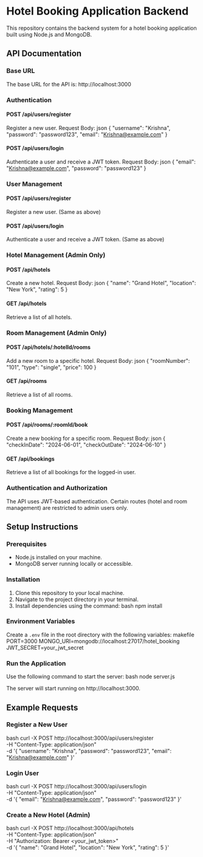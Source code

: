 # Hotel Booking Application Backend

This repository contains the backend system for a hotel booking application built using Node.js and MongoDB.

## API Documentation

### Base URL
The base URL for the API is: http://localhost:3000

### Authentication
#### POST /api/users/register
Register a new user.
Request Body:
json
{
  "username": "Krishna",
  "password": "password123",
  "email": "Krishna@example.com"
}

#### POST /api/users/login
Authenticate a user and receive a JWT token.
Request Body:
json
{
  "email": "Krishna@example.com",
  "password": "password123"
}


### User Management
#### POST /api/users/register
Register a new user. (Same as above)

#### POST /api/users/login
Authenticate a user and receive a JWT token. (Same as above)

### Hotel Management (Admin Only)
#### POST /api/hotels
Create a new hotel.
Request Body:
json
{
  "name": "Grand Hotel",
  "location": "New York",
  "rating": 5
}

#### GET /api/hotels
Retrieve a list of all hotels.

### Room Management (Admin Only)
#### POST /api/hotels/:hotelId/rooms
Add a new room to a specific hotel.
Request Body:
json
{
  "roomNumber": "101",
  "type": "single",
  "price": 100
}

#### GET /api/rooms
Retrieve a list of all rooms.

### Booking Management
#### POST /api/rooms/:roomId/book
Create a new booking for a specific room.
Request Body:
json
{
  "checkInDate": "2024-06-01",
  "checkOutDate": "2024-06-10"
}

#### GET /api/bookings
Retrieve a list of all bookings for the logged-in user.

### Authentication and Authorization
The API uses JWT-based authentication.
Certain routes (hotel and room management) are restricted to admin users only.

## Setup Instructions

### Prerequisites
- Node.js installed on your machine.
- MongoDB server running locally or accessible.

### Installation
1. Clone this repository to your local machine.
2. Navigate to the project directory in your terminal.
3. Install dependencies using the command:
   bash
   npm install
   

### Environment Variables
Create a `.env` file in the root directory with the following variables:
makefile
PORT=3000
MONGO_URI=mongodb://localhost:27017/hotel_booking
JWT_SECRET=your_jwt_secret


### Run the Application
Use the following command to start the server:
bash
node server.js

The server will start running on http://localhost:3000.

## Example Requests

### Register a New User
bash
curl -X POST http://localhost:3000/api/users/register \
  -H "Content-Type: application/json" \
  -d '{
        "username": "Krishna",
        "password": "password123",
        "email": "Krishna@example.com"
      }'


### Login User
bash
curl -X POST http://localhost:3000/api/users/login \
  -H "Content-Type: application/json" \
  -d '{
        "email": "Krishna@example.com",
        "password": "password123"
      }'


### Create a New Hotel (Admin)
bash
curl -X POST http://localhost:3000/api/hotels \
  -H "Content-Type: application/json" \
  -H "Authorization: Bearer <your_jwt_token>" \
  -d '{
        "name": "Grand Hotel",
        "location": "New York",
        "rating": 5
      }'

